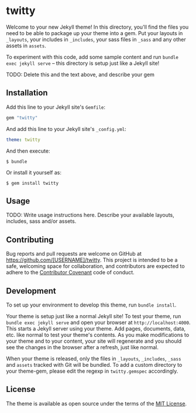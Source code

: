 # twitty

Welcome to your new Jekyll theme! In this directory, you'll find the files you need to be able to package up your theme into a gem. Put your layouts in `_layouts`, your includes in `_includes`, your sass files in `_sass` and any other assets in `assets`.

To experiment with this code, add some sample content and run `bundle exec jekyll serve` – this directory is setup just like a Jekyll site!

TODO: Delete this and the text above, and describe your gem

## Installation

Add this line to your Jekyll site's `Gemfile`:

```ruby
gem "twitty"
```

And add this line to your Jekyll site's `_config.yml`:

```yaml
theme: twitty
```

And then execute:

    $ bundle

Or install it yourself as:

    $ gem install twitty

## Usage

TODO: Write usage instructions here. Describe your available layouts, includes, sass and/or assets.

## Contributing

Bug reports and pull requests are welcome on GitHub at https://github.com/[USERNAME]/twitty. This project is intended to be a safe, welcoming space for collaboration, and contributors are expected to adhere to the [Contributor Covenant](https://www.contributor-covenant.org/) code of conduct.

## Development

To set up your environment to develop this theme, run `bundle install`.

Your theme is setup just like a normal Jekyll site! To test your theme, run `bundle exec jekyll serve` and open your browser at `http://localhost:4000`. This starts a Jekyll server using your theme. Add pages, documents, data, etc. like normal to test your theme's contents. As you make modifications to your theme and to your content, your site will regenerate and you should see the changes in the browser after a refresh, just like normal.

When your theme is released, only the files in `_layouts`, `_includes`, `_sass` and `assets` tracked with Git will be bundled.
To add a custom directory to your theme-gem, please edit the regexp in `twitty.gemspec` accordingly.

## License

The theme is available as open source under the terms of the [MIT License](https://opensource.org/licenses/MIT).
